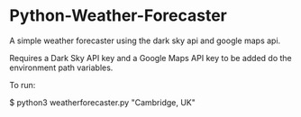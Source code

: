 # Python-Weather-Forecaster

A simple weather forecaster using the dark sky api and google maps api.

Requires a Dark Sky API key and a Google Maps API key to be added do the environment path variables.

To run:

$ python3 weatherforecaster.py "Cambridge, UK"
